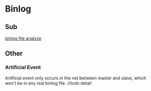 # Binlog

## Sub
[binlog file analyze](./binlog_file_analyze)

## Other

### Artificial Event
Artificial event only occurs in the net between master and slave, which won't be in any real binlog file.
//todo detail
